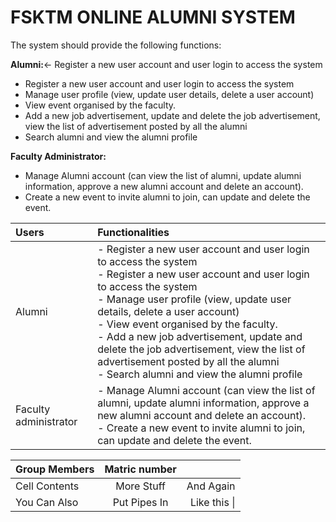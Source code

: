 # FSKTM ONLINE ALUMNI SYSTEM

The system should provide the following functions:

<b>Alumni:</b><- Register a new user account and user login to access the system<br> 
- Register a new user account and user login to access the system<br>
- Manage user profile (view, update user details, delete a user account)<br>
- View event organised by the faculty.<br>
- Add a new job advertisement, update and delete the job advertisement, view the list of advertisement posted by all the alumni<br>
- Search alumni and view the alumni profile<br>

<b>Faculty Administrator:</b><br>
- Manage Alumni account (can view the list of alumni, update alumni information, approve a new alumni account and delete an account).<br>
- Create a new event to invite alumni to join, can update and delete the event.<br>

| Users                 | Functionalities |
| :-------------        | :----------     | 
| Alumni                | - Register a new user account and user login to access the system<br>- Register a new user account and user login to access the system<br>- Manage user profile (view, update user details, delete a user account)<br>- View event organised by the faculty.<br>- Add a new job advertisement, update and delete the job advertisement, view the list of advertisement posted by all the alumni<br>- Search alumni and view the alumni profile<br> |
| Faculty administrator | - Manage Alumni account (can view the list of alumni, update alumni information, approve a new alumni account and delete an account).<br>- Create a new event to invite alumni to join, can update and delete the event.<br> |


|Group Members   |Matric number |              |
| :------------- | :----------: | -----------: |
|  Cell Contents | More Stuff   | And Again    |
| You Can Also   | Put Pipes In | Like this \| |
